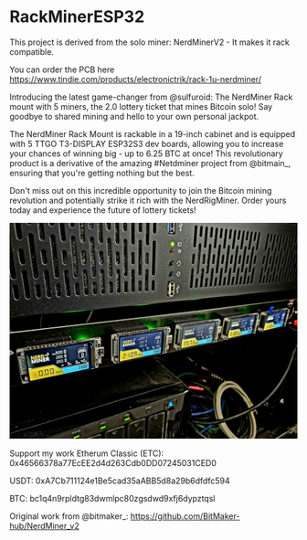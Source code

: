 # RackMinerESP32
This project is derived from the solo miner: NerdMinerV2 - It makes it rack compatible.

You can order the PCB here https://www.tindie.com/products/electronictrik/rack-1u-nerdminer/

Introducing the latest game-changer from @sulfuroid: The NerdMiner Rack mount with 5 miners, the 2.0 lottery ticket that mines Bitcoin solo! Say goodbye to shared mining and hello to your own personal jackpot.

The NerdMiner Rack Mount is rackable in a 19-inch cabinet and is equipped with 5 TTGO T3-DISPLAY ESP32S3 dev boards, allowing you to increase your chances of winning big - up to 6.25 BTC at once! This revolutionary product is a derivative of the amazing #Netdminer project from @bitmain_, ensuring that you're getting nothing but the best.

Don't miss out on this incredible opportunity to join the Bitcoin mining revolution and potentially strike it rich with the NerdRigMiner. Order yours today and experience the future of lottery tickets!

![alt text](https://github.com/ccadic/RackMinerESP32/blob/main/rackminer.jpg)



Support my work Etherum Classic (ETC): 0x46566378a77EcEE2d4d263Cdb0DD07245031CED0

USDT: 0xA7Cb711124e1Be5cad35aABB5d8a29b6dfdfc594

BTC: bc1q4n9rpldtg83dwmlpc80zgsdwd9xfj6dypztqsl


Original work from @bitmaker_: https://github.com/BitMaker-hub/NerdMiner_v2
